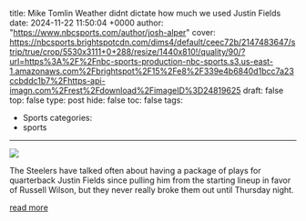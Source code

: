 title: Mike Tomlin Weather didnt dictate how much we used Justin Fields
date: 2024-11-22 11:50:04 +0000
author: "https://www.nbcsports.com/author/josh-alper"
cover: https://nbcsports.brightspotcdn.com/dims4/default/ceec72b/2147483647/strip/true/crop/5530x3111+0+288/resize/1440x810!/quality/90/?url=https%3A%2F%2Fnbc-sports-production-nbc-sports.s3.us-east-1.amazonaws.com%2Fbrightspot%2F15%2Fe8%2F339e4b6840d1bcc7a23ccbddc1b7%2Fhttps-api-imagn.com%2Frest%2Fdownload%2FimageID%3D24819625
draft: false
top: false
type: post
hide: false
toc: false
tags:
  - Sports
categories:
  - sports
---

![](https://nbcsports.brightspotcdn.com/dims4/default/ceec72b/2147483647/strip/true/crop/5530x3111+0+288/resize/1440x810!/quality/90/?url=https%3A%2F%2Fnbc-sports-production-nbc-sports.s3.us-east-1.amazonaws.com%2Fbrightspot%2F15%2Fe8%2F339e4b6840d1bcc7a23ccbddc1b7%2Fhttps-api-imagn.com%2Frest%2Fdownload%2FimageID%3D24819625)

The Steelers have talked often about having a package of plays for quarterback Justin Fields since pulling him from the starting lineup in favor of Russell Wilson, but they never really broke them out until Thursday night.

[read more](https://www.nbcsports.com/nfl/profootballtalk/rumor-mill/news/mike-tomlin-weather-didnt-dictate-how-much-we-used-justin-fields)
